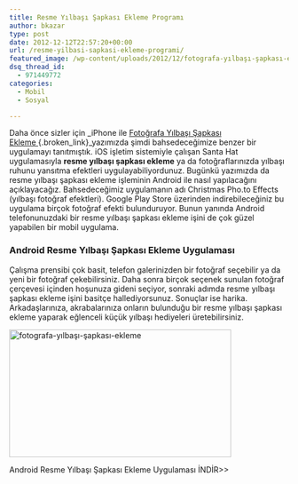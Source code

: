 ```yaml
---
title: Resme Yılbaşı Şapkası Ekleme Programı
author: bkazar
type: post
date: 2012-12-12T22:57:20+00:00
url: /resme-yilbasi-sapkasi-ekleme-programi/
featured_image: /wp-content/uploads/2012/12/fotografa-yılbaşı-şapkası-ekleme-100x100.png
dsq_thread_id:
  - 971449772
categories:
  - Mobil
  - Sosyal

---
```

Daha önce sizler için _iPhone ile [Fotoğrafa Yılbaşı Şapkası Ekleme ][1]{.broken_link}_yazımızda şimdi bahsedeceğimize benzer bir uygulamayı tanıtmıştık. iOS işletim sistemiyle çalışan Santa Hat uygulamasıyla **resme yılbaşı şapkası ekleme** ya da fotoğraflarınızda yılbaşı ruhunu yansıtma efektleri uygulayabiliyordunuz. Bugünkü yazımızda da resme yılbaşı şapkası ekleme işleminin Android ile nasıl yapılacağını açıklayacağız. Bahsedeceğimiz uygulamanın adı Christmas Pho.to Effects (yılbaşı fotoğraf efektleri). Google Play Store üzerinden indirebileceğiniz bu uygulama birçok fotoğraf efekti bulunduruyor. Bunun yanında Android telefonunuzdaki bir resme yılbaşı şapkası ekleme işini de çok güzel yapabilen bir mobil uygulama.

### Android Resme Yılbaşı Şapkası Ekleme Uygulaması

Çalışma prensibi çok basit, telefon galerinizden bir fotoğraf seçebilir ya da yeni bir fotoğraf çekebilirsiniz. Daha sonra birçok seçenek sunulan fotoğraf çerçevesi içinden hoşunuza gideni seçiyor, sonraki adımda resme yılbaşı şapkası ekleme işini basitçe hallediyorsunuz. Sonuçlar ise harika. Arkadaşlarınıza, akrabalarınıza onların bulunduğu bir resme yılbaşı şapkası ekleme yaparak eğlenceli küçük yılbaşı hediyeleri üretebilirsiniz.

<img class="aligncenter size-large wp-image-9850" title="fotografa-yılbaşı-şapkası-ekleme" alt="fotografa-yılbaşı-şapkası-ekleme" src="https://www.murekkep.org/wp-content/uploads/2012/12/fotografa-yılbaşı-şapkası-ekleme-400x230.png" width="400" height="230" srcset="https://www.murekkep.org/wp-content/uploads/2012/12/fotografa-yılbaşı-şapkası-ekleme-400x230.png 400w, https://www.murekkep.org/wp-content/uploads/2012/12/fotografa-yılbaşı-şapkası-ekleme-50x28.png 50w, https://www.murekkep.org/wp-content/uploads/2012/12/fotografa-yılbaşı-şapkası-ekleme-125x72.png 125w, https://www.murekkep.org/wp-content/uploads/2012/12/fotografa-yılbaşı-şapkası-ekleme-300x172.png 300w, https://www.murekkep.org/wp-content/uploads/2012/12/fotografa-yılbaşı-şapkası-ekleme-528x305.png 528w, https://www.murekkep.org/wp-content/uploads/2012/12/fotografa-yılbaşı-şapkası-ekleme.png 888w" sizes="(max-width: 400px) 100vw, 400px" /> 

Android Resme Yılbaşı Şapkası Ekleme Uygulaması İNDİR>></p> 

</a>

&nbsp;

 [1]: https://www.murekkep.org/iphone-fotografa-yilbasi-sapkasi-ekleme-9695